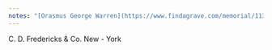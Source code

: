 ```yaml
---
notes: "[Orasmus George Warren](https://www.findagrave.com/memorial/113110848/orsamus-george-warren) (21 Jul 1846 to 06 May 1892), son of James D. Warren and first wife Laura (Love) Warren." 
---
```

C. D. Fredericks & Co. New - York




